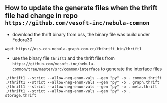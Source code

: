 ## How to update the generate files when the thrift file had change in repo `https://github.com/vesoft-inc/nebula-common`

- download the thrift binary from oss, the binary file was build under Fedora30

```
wget https://oss-cdn.nebula-graph.com.cn/fbthrift_bin/thrift1
```
- use the binary file `thrift1` and the thrift
files from `https://github.com/vesoft-inc/nebula-common/tree/master/src/common/interface` to generate the interface files

```
./thrift1 --strict --allow-neg-enum-vals --gen "py" -o . common.thrift
./thrift1 --strict --allow-neg-enum-vals --gen "py" -o . graph.thrift
./thrift1 --strict --allow-neg-enum-vals --gen "py" -o . meta.thrift
./thrift1 --strict --allow-neg-enum-vals --gen "py" -o . storage.thrift
```
